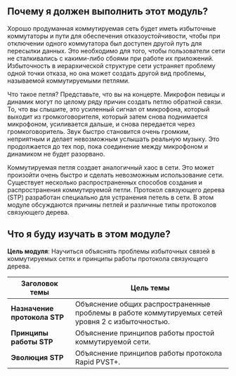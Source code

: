 <!-- 5.0.1 -->
## Почему я должен выполнить этот модуль?

Хорошо продуманная коммутируемая сеть будет иметь избыточные коммутаторы и пути для обеспечения отказоустойчивости, чтобы при отключении одного коммутатора был доступен другой путь для пересылки данных. Это необходимо для того, чтобы пользователи сети не сталкивались с какими-либо сбоями при работе их приложений. Избыточность в иерархической структуре сети устраняет проблему одной точки отказа, но она может создать другой вид проблемы, называемой коммутируемыми петлями.

Что такое петля? Представьте, что вы на концерте. Микрофон певицы и динамик могут по целому ряду причин создать петлю обратной связи. То, что вы слышите, это усиленный сигнал от микрофона, который выходит из громкоговорителя, который затем снова поднимается микрофоном, усиливается дальше, и снова передается через громкоговоритель. Звук быстро становится очень громким, неприятным и делает невозможным услышать реальную музыку. Это продолжается до тех пор, пока соединение между микрофоном и динамиком не будет разорвано.

Коммутируемая петля создает аналогичный хаос в сети. Это может произойти очень быстро и сделать невозможным использование сети. Существует несколько распространенных способов создания и распространения коммутируемой петли. Протокол связующего дерева (STP) разработан специально для устранения петель в сети. В этом модуле обсуждаются причины петлей и различные типы протоколов связующего дерева. 

<!-- 5.0.2 -->
## Что я буду изучать в этом модуле?

**Цель модуля**: Научиться объяснять проблемы избыточных связей в коммутируемых сетях и принципы работы протокола связующего дерева.

| **Заголовок темы** | **Цель темы** |
| --- | --- |
| **Назначение протокола STP** | Объяснение общих распространенные проблемы в работе коммутируемых сетей уровня 2 с избыточностью. |
| **Принципы работы STP** | Объяснение принципов работы простой коммутируемой сети. |
| **Эволюция STP** | Объяснение принципов работы протокола Rapid PVST+. |